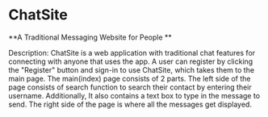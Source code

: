 # ChatSite
**A Traditional Messaging Website for People
**

Description:
ChatSite is a web application with traditional chat features for connecting with anyone that uses the app.
A user can register by clicking the "Register" button and sign-in to use ChatSite, which takes them to the main page.
The main(index) page consists of 2 parts. The left side of the page consists of search function to search their contact by entering their username. Additionally, It also contains a text box to type in the message to send.
The right side of the page is where all the messages get displayed.
